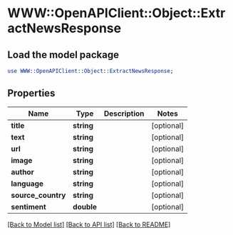 # WWW::OpenAPIClient::Object::ExtractNewsResponse

## Load the model package
```perl
use WWW::OpenAPIClient::Object::ExtractNewsResponse;
```

## Properties
Name | Type | Description | Notes
------------ | ------------- | ------------- | -------------
**title** | **string** |  | [optional] 
**text** | **string** |  | [optional] 
**url** | **string** |  | [optional] 
**image** | **string** |  | [optional] 
**author** | **string** |  | [optional] 
**language** | **string** |  | [optional] 
**source_country** | **string** |  | [optional] 
**sentiment** | **double** |  | [optional] 

[[Back to Model list]](../README.md#documentation-for-models) [[Back to API list]](../README.md#documentation-for-api-endpoints) [[Back to README]](../README.md)


